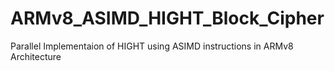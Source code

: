 # ARMv8_ASIMD_HIGHT_Block_Cipher
Parallel Implementaion of HIGHT using ASIMD instructions in ARMv8 Architecture
